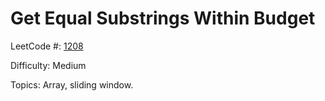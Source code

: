 # Get Equal Substrings Within Budget

LeetCode #: [1208](https://leetcode.com/contest/weekly-contest-156/problems/get-equal-substrings-within-budget/)

Difficulty: Medium

Topics: Array, sliding window.
